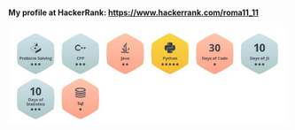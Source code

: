 #### My profile at HackerRank: https://www.hackerrank.com/roma11_11
<div class='awards'>
    <img src="aw.JPG" alt="a">
</div>
<div class='cert'>
<a href='https://www.hackerrank.com/certificates/cfa2ab8f318f'>
    <img src="c1.png" alt="1" style="max-width: 20%;>>
</a>
    <a href='https://www.hackerrank.com/certificates/f3a02f1473a8'>
    <img src="c2.png" alt="2" style="max-width: 20%;>
</a>
</div>









<!--
**Good4lien/Good4lien** is a ✨ _special_ ✨ repository because its `README.md` (this file) appears on your GitHub profile.

Here are some ideas to get you started:

- 🔭 I’m currently working on ...
- 🌱 I’m currently learning ...
- 👯 I’m looking to collaborate on ...
- 🤔 I’m looking for help with ...
- 💬 Ask me about ...
- 📫 How to reach me: ...
- 😄 Pronouns: ...
- ⚡ Fun fact: ...
-->
